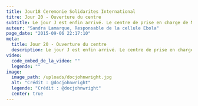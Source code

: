 ```yaml
---
title: Jour18 Ceremonie Solidarites International
titre: Jour 20 - Ouverture du centre
subtitle: Le jour J est enfin arrivé. Le centre de prise en charge de Moyamba ouvre ses portes aujourd’hui...
auteur: "Sandra Lamarque, Responsable de la cellule Ebola"
page_date: "2015-09-06 22:17:10"
meta:
  title: Jour 20 - Ouverture du centre
  description: Le jour J est enfin arrivé. Le centre de prise en charge de Moyamba ouvre ses portes aujourd’hui...
video:
  code_embed_de_la_video: ""
  legende: ""
image:
  image_path: /uploads/docjohnwright.jpg
  alt: "Crédit : @docjohnwright"
  legende: "Crédit : @docjohnwright"
  center: true
---
```

